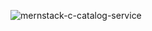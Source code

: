 ![mernstack-c-catalog-service](https://socialify.git.ci/jabinv13/mernstack-c-catalog-service/image?language=1&name=1&owner=1&pattern=Overlapping%20Hexagons&stargazers=1&theme=Dark)

